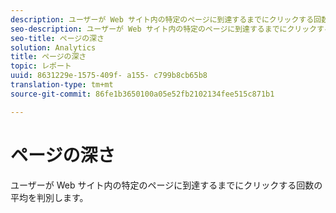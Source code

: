 ```yaml
---
description: ユーザーが Web サイト内の特定のページに到達するまでにクリックする回数の平均を判別します。
seo-description: ユーザーが Web サイト内の特定のページに到達するまでにクリックする回数の平均を判別します。
seo-title: ページの深さ
solution: Analytics
title: ページの深さ
topic: レポート
uuid: 8631229e-1575-409f- a155- c799b8cb65b8
translation-type: tm+mt
source-git-commit: 86fe1b3650100a05e52fb2102134fee515c871b1

---
```



# ページの深さ

ユーザーが Web サイト内の特定のページに到達するまでにクリックする回数の平均を判別します。

